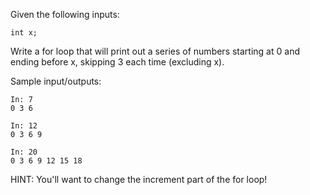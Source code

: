  Given the following inputs:

```
int x;
```

Write a for loop that will print out a series of numbers starting at 0 and ending before x, skipping 3 each time (excluding x).


Sample input/outputs:

```
In: 7
0 3 6
```

```
In: 12
0 3 6 9
```

```
In: 20
0 3 6 9 12 15 18
```

HINT: You'll want to change the increment part of the for loop!

 
